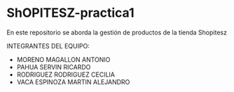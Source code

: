 # ShOPITESZ-practica1
En este repositorio se aborda la gestión de productos de la tienda Shopitesz

INTEGRANTES DEL EQUIPO:
* MORENO MAGALLON ANTONIO
* PAHUA SERVIN RICARDO
* RODRIGUEZ RODRIGUEZ CECILIA
* VACA ESPINOZA MARTIN ALEJANDRO